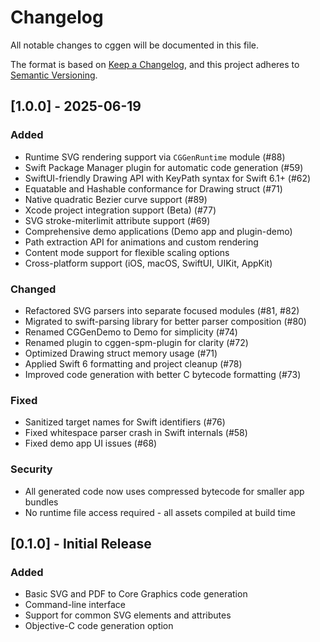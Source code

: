 # Changelog

All notable changes to cggen will be documented in this file.

The format is based on [Keep a Changelog](https://keepachangelog.com/en/1.0.0/),
and this project adheres to [Semantic Versioning](https://semver.org/spec/v2.0.0.html).

## [1.0.0] - 2025-06-19

### Added
- Runtime SVG rendering support via `CGGenRuntime` module (#88)
- Swift Package Manager plugin for automatic code generation (#59)
- SwiftUI-friendly Drawing API with KeyPath syntax for Swift 6.1+ (#62)
- Equatable and Hashable conformance for Drawing struct (#71)
- Native quadratic Bezier curve support (#89)
- Xcode project integration support (Beta) (#77)
- SVG stroke-miterlimit attribute support (#69)
- Comprehensive demo applications (Demo app and plugin-demo)
- Path extraction API for animations and custom rendering
- Content mode support for flexible scaling options
- Cross-platform support (iOS, macOS, SwiftUI, UIKit, AppKit)

### Changed
- Refactored SVG parsers into separate focused modules (#81, #82)
- Migrated to swift-parsing library for better parser composition (#80)
- Renamed CGGenDemo to Demo for simplicity (#74)
- Renamed plugin to cggen-spm-plugin for clarity (#72)
- Optimized Drawing struct memory usage (#71)
- Applied Swift 6 formatting and project cleanup (#78)
- Improved code generation with better C bytecode formatting (#73)

### Fixed
- Sanitized target names for Swift identifiers (#76)
- Fixed whitespace parser crash in Swift internals (#58)
- Fixed demo app UI issues (#68)

### Security
- All generated code now uses compressed bytecode for smaller app bundles
- No runtime file access required - all assets compiled at build time

## [0.1.0] - Initial Release

### Added
- Basic SVG and PDF to Core Graphics code generation
- Command-line interface
- Support for common SVG elements and attributes
- Objective-C code generation option